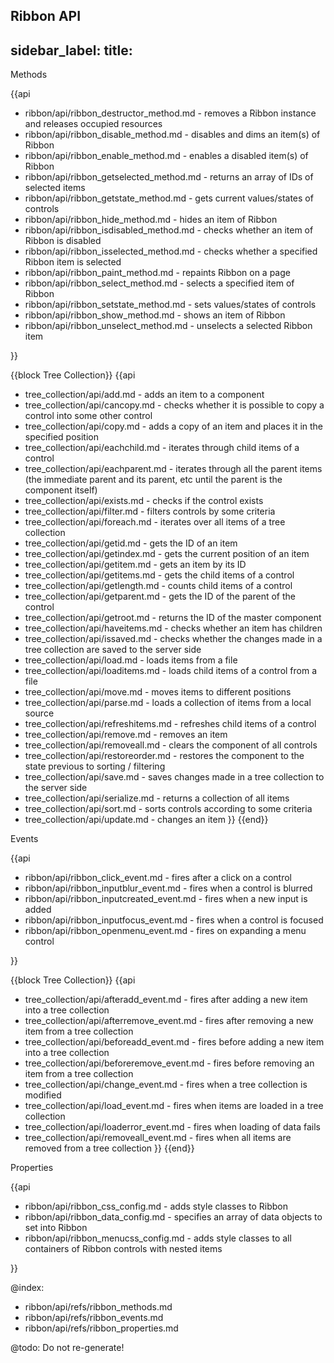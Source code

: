 Ribbon API
---
sidebar_label: 
title: 
---          
	
<div class='h2'>Methods</div>

{{api

- ribbon/api/ribbon_destructor_method.md - removes a Ribbon instance and releases occupied resources
- ribbon/api/ribbon_disable_method.md - disables and dims an item(s) of Ribbon
- ribbon/api/ribbon_enable_method.md - enables a disabled item(s) of Ribbon
- ribbon/api/ribbon_getselected_method.md - returns an array of IDs of selected items
- ribbon/api/ribbon_getstate_method.md - gets current values/states of controls
- ribbon/api/ribbon_hide_method.md - hides an item of Ribbon
- ribbon/api/ribbon_isdisabled_method.md - checks whether an item of Ribbon is disabled
- ribbon/api/ribbon_isselected_method.md - checks whether a specified Ribbon item is selected
- ribbon/api/ribbon_paint_method.md - repaints Ribbon on a page
- ribbon/api/ribbon_select_method.md - selects a specified item of Ribbon
- ribbon/api/ribbon_setstate_method.md - sets values/states of controls
- ribbon/api/ribbon_show_method.md - shows an item of Ribbon
- ribbon/api/ribbon_unselect_method.md - unselects a selected Ribbon item

}}

{{block Tree Collection}}
{{api
- tree_collection/api/add.md - adds an item to a component
- tree_collection/api/cancopy.md - checks whether it is possible to copy a control into some other control
- tree_collection/api/copy.md - adds a copy of an item and places it in the specified position
- tree_collection/api/eachchild.md - iterates through child items of a control
- tree_collection/api/eachparent.md - iterates through all the parent items (the immediate parent and its parent, etc until the parent is the component itself)
- tree_collection/api/exists.md - checks if the control exists
- tree_collection/api/filter.md - filters controls by some criteria
- tree_collection/api/foreach.md - iterates over all items of a tree collection
- tree_collection/api/getid.md - gets the ID of an item
- tree_collection/api/getindex.md - gets the current position of an item
- tree_collection/api/getitem.md - gets an item by its ID
- tree_collection/api/getitems.md - gets the child items of a control
- tree_collection/api/getlength.md - counts child items of a control
- tree_collection/api/getparent.md - gets the ID of the parent of the control
- tree_collection/api/getroot.md - returns the ID of the master component
- tree_collection/api/haveitems.md - checks whether an item has children
- tree_collection/api/issaved.md - checks whether the changes made in a tree collection are saved to the server side
- tree_collection/api/load.md - loads items from a file
- tree_collection/api/loaditems.md - loads child items of a control from a file
- tree_collection/api/move.md - moves items to different positions
- tree_collection/api/parse.md - loads a collection of items from a local source
- tree_collection/api/refreshitems.md - refreshes child items of a control
- tree_collection/api/remove.md - removes an item
- tree_collection/api/removeall.md - clears the component of all controls
- tree_collection/api/restoreorder.md - restores the component to the state previous to sorting / filtering
- tree_collection/api/save.md - saves changes made in a tree collection to the server side
- tree_collection/api/serialize.md - returns a collection of all items
- tree_collection/api/sort.md - sorts controls according to some criteria
- tree_collection/api/update.md - changes an item
}}
{{end}}

<div class='h2'>Events</div>

{{api

- ribbon/api/ribbon_click_event.md - fires after a click on a control
- ribbon/api/ribbon_inputblur_event.md - fires when a control is blurred
- ribbon/api/ribbon_inputcreated_event.md - fires when a new input is added
- ribbon/api/ribbon_inputfocus_event.md - fires when a control is focused
- ribbon/api/ribbon_openmenu_event.md - fires on expanding a menu control

}}

{{block Tree Collection}}
{{api
- tree_collection/api/afteradd_event.md - fires after adding a new item into a tree collection
- tree_collection/api/afterremove_event.md - fires after removing a new item from a tree collection
- tree_collection/api/beforeadd_event.md - fires before adding a new item into a tree collection
- tree_collection/api/beforeremove_event.md - fires before removing an item from a tree collection
- tree_collection/api/change_event.md - fires when a tree collection is modified
- tree_collection/api/load_event.md - fires when items are loaded in a tree collection
- tree_collection/api/loaderror_event.md - fires when loading of data fails
- tree_collection/api/removeall_event.md - fires when all items are removed from a tree collection
}}
{{end}}

<div class='h2'>Properties</div>

{{api

- ribbon/api/ribbon_css_config.md - adds style classes to Ribbon
- ribbon/api/ribbon_data_config.md - specifies an array of data objects to set into Ribbon
- ribbon/api/ribbon_menucss_config.md - adds style classes to all containers of Ribbon controls with nested items

}}

@index:
- ribbon/api/refs/ribbon_methods.md
- ribbon/api/refs/ribbon_events.md
- ribbon/api/refs/ribbon_properties.md

@todo:
Do not re-generate!
